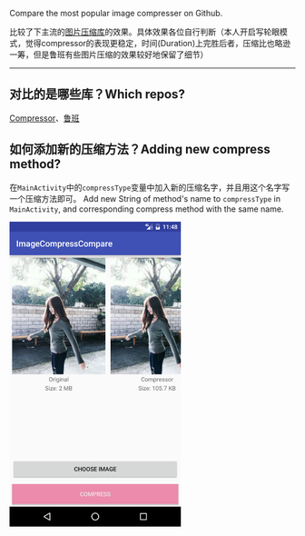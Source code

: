 Compare the most popular image compresser on Github.

比较了下主流的[图片压缩库](#指的是哪些库)的效果。具体效果各位自行判断（本人开启写轮眼模式，觉得compressor的表现更稳定，时间(Duration)上完胜后者，压缩比也略逊一筹，但是鲁班有些图片压缩的效果较好地保留了细节）


---

## 对比的是哪些库？Which repos?
[Compressor](https://github.com/zetbaitsu/Compressor)、[鲁班](https://github.com/Curzibn/Luban)

## 如何添加新的压缩方法？Adding new compress method?
在`MainActivity`中的`compressType`变量中加入新的压缩名字，并且用这个名字写一个压缩方法即可。
Add new String of method's name to `compressType` in `MainActivity`, and corresponding compress method with the same name.

<a href="s.png"><img src="s.png" width="60%"/></a>
